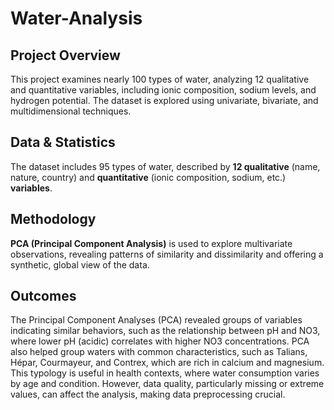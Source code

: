 # Water-Analysis

## **Project Overview**
This project examines nearly 100 types of water, analyzing 12 qualitative and quantitative variables, including ionic composition, sodium levels, and hydrogen potential. The dataset is explored using univariate, bivariate, and multidimensional techniques.

## **Data & Statistics**
The dataset includes 95 types of water, described by **12 qualitative** (name, nature, country) and **quantitative** (ionic composition, sodium, etc.) **variables**.

## **Methodology**
**PCA (Principal Component Analysis)** is used to explore multivariate observations, revealing patterns of similarity and dissimilarity and offering a synthetic, global view of the data.

## **Outcomes**
The Principal Component Analyses (PCA) revealed groups of variables indicating similar behaviors, such as the relationship between pH and NO3, where lower pH (acidic) correlates with higher NO3 concentrations. PCA also helped group waters with common characteristics, such as Talians, Hépar, Courmayeur, and Contrex, which are rich in calcium and magnesium. This typology is useful in health contexts, where water consumption varies by age and condition. However, data quality, particularly missing or extreme values, can affect the analysis, making data preprocessing crucial.
